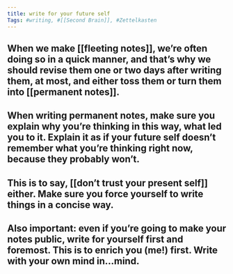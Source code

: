 ```yaml
---
title: write for your future self
Tags: #writing, #[[Second Brain]], #Zettelkasten
---
```

## When we make [[fleeting notes]], we’re often doing so in a quick manner, and that’s why we should revise them one or two days after writing them, at most, and either toss them or turn them into [[permanent notes]].
## When writing permanent notes, make sure you explain why you’re thinking in this way, what led you to it. Explain it as if your future self doesn’t remember what you’re thinking right now, because they probably won’t.
## This is to say, [[don’t trust your present self]] either. Make sure you force yourself to write things in a concise way.
## Also important: even if you’re going to make your notes public, write for yourself first and foremost. This is to enrich you (me!) first. Write with your own mind in...mind.